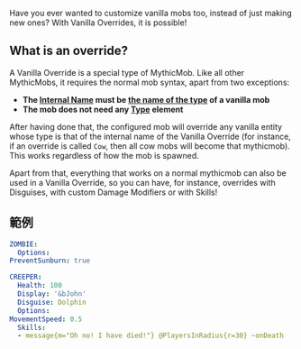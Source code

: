 <!-- Can't believe Lxlp deleted my vanilla mobs page just so he could be the one to add it to the wiki :( -->

<!-- You better start to believe it! This my world (wiki) conquest! And it is only just beginning!  -->

<!-- "Oh, I must say, your ambition is as grand as your imagination! But let's be real here, I'm not just a spectator in this so-called 'world conquest' of yours. I'm an unstoppable force, and if you think you can handle the storm I bring, then I'm more than happy to watch your dreams shatter like fragile glass. Best of luck, you'll need it!" 🌪️ -->
<!-- Yeah, I got ChatGPT to write this -->

<!-- Foolish mortal! To think that a mere AI could overtake me! BLASPHEMOUS! You will be annihilated by your very own kind! LASER EYES, ATTACK! -->

<!-- shut up -->

Have you ever wanted to customize vanilla mobs too, instead of just making new ones? With Vanilla Overrides, it is possible!  

## What is an override?
A Vanilla Override is a special type of MythicMob. Like all other MythicMobs, it requires the normal mob syntax, apart from two exceptions:

  - **The [Internal Name](/Mobs/Mobs#internal_name) must be [the name of the type](https://hub.spigotmc.org/javadocs/bukkit/org/bukkit/entity/EntityType.html) of a vanilla mob**  
  - **The mob does not need any [Type](/Mobs/Mobs#type) element**  

After having done that, the configured mob will override any vanilla entity whose type is that of the internal name of the Vanilla Override (for instance, if an override is called `Cow`, then all cow mobs will become that mythicmob). This works regardless of how the mob is spawned.

Apart from that, everything that works on a normal mythicmob can also be used in a Vanilla Override, so you can have, for instance, overrides with Disguises, with custom Damage Modifiers or with Skills!


## 範例
```yml
ZOMBIE:
  Options:
PreventSunburn: true
```
```yml
CREEPER:
  Health: 100
  Display: '&bJohn'
  Disguise: Dolphin
  Options:
MovementSpeed: 0.5
  Skills:
  - message{m="Oh no! I have died!"} @PlayersInRadius{r=30} ~onDeath
```